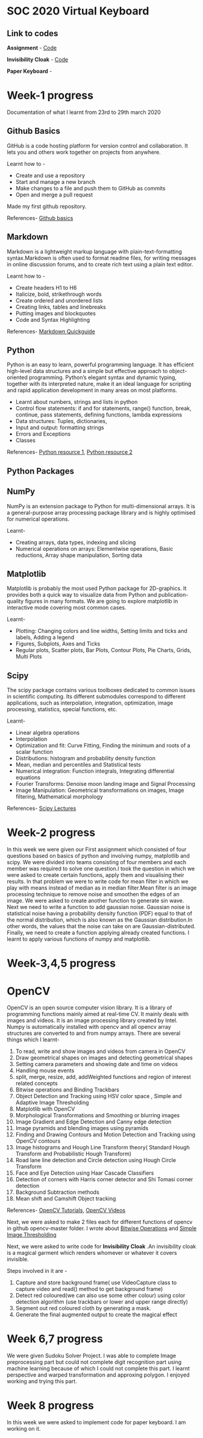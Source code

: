 # SOC 2020 Virtual Keyboard
## Link to codes
**Assignment** - [Code](https://github.com/MananKGarg/SOC_20_Virtual_Keyboard/blob/master/Assignment%201/Team%202/Team%202%20Markdown%20file.md)

**Invisibility Cloak** - [Code](https://github.com/MananKGarg/SOC_20_Virtual_Keyboard/blob/master/Invisibility%20Cloak/Tanisha.md)

**Paper Keyboard** -
# Week-1 progress
Documentation of what I learnt from 23rd to 29th march 2020

## Github Basics
GitHub is a code hosting platform for version control and collaboration. It lets you and others work together on projects from anywhere.

Learnt how to -

* Create and use a repository
* Start and manage a new branch
* Make changes to a file and push them to GitHub as commits
* Open and merge a pull request

 Made my first github repository.
 
 References- [Github basics](https://guides.github.com/activities/hello-world/)
 
## Markdown

Markdown is a lightweight markup language with plain-text-formatting syntax.Markdown is often used to format readme files, for writing messages in online discussion forums, and to create rich text using a plain text editor.

Learnt how to -

* Create headers H1 to H6
* Italicize, bold, strikethrough words
* Create ordered and unordered lists
* Creating links, tables and linebreaks
* Putting images and blockquotes
* Code and Syntax Highlighting

References- [Markdown Quickguide](https://github.com/adam-p/markdown-here/wiki/Markdown-Cheatsheet)

## Python

Python is an easy to learn, powerful programming language. It has efficient high-level data structures and a simple but effective approach to object-oriented programming. Python’s elegant syntax and dynamic typing, together with its interpreted nature, make it an ideal language for scripting and rapid application development in many areas on most platforms.

* Learnt about numbers, strings and lists in python
*  Control flow statements: if and for statements, range() function, break, continue, pass statements, defining functions, lambda expressions
* Data structures: Tuples, dictionaries, 
* Input and output: formatting strings
* Errors and Exceptions
* Classes

References- [Python resource 1](https://docs.python.org/3/tutorial/),  [Python resource 2](https://www.learnpython.org/)

## Python Packages

## NumPy

NumPy is an extension package to Python for multi-dimensional arrays. It is a general-purpose array processing package library and is highly optimised for numerical operations.

Learnt- 
* Creating arrays, data types, indexing and slicing
* Numerical operations on arrays: Elementwise operations, Basic reductions, Array shape manipulation, Sorting data

## Matplotlib

Matplotlib is probably the most used Python package for 2D-graphics. It provides both a quick way to visualize data from Python and publication-quality figures in many formats. We are going to explore matplotlib in interactive mode covering most common cases.

Learnt-
* Plotting: Changing colors and line widths, Setting limits and ticks and labels, Adding a legend
* Figures, Subplots, Axes and Ticks
* Regular plots, Scatter plots, Bar Plots, Contour Plots, Pie Charts, Grids, Multi Plots

## Scipy

The scipy package contains various toolboxes dedicated to common issues in scientific computing. Its different submodules correspond to different applications, such as interpolation, integration, optimization, image processing, statistics, special functions, etc.

Learnt-
* Linear algebra operations
* Interpolation
* Optimization and fit: Curve Fitting, Finding the minimum and roots of a scalar function
* Distributions: histogram and probability density function
* Mean, median and percentiles and Statistical tests
* Numerical integration: Function integrals, Integrating differential equations
* Fourier Transforms: Denoise moon landing image and Signal Processing
* Image Manipulation: Geometrical transformations on images, Image filtering, Mathematical morphology

References- [Scipy Lectures](https://scipy-lectures.org/)

# Week-2 progress

In this week we were given our First assignment which consisted of four questions based on basics of python and involving numpy, matplotlib and scipy.
We were divided into teams consisting of four members and each member was required to solve one question.I took the question in which we were asked to create certain functions, apply them and visualising their results.
In that problem we were to write code for mean filter in which we play with means instead of median as in median filter.Mean filter is  an image processing technique to remove noise and smoothen the edges of an image. We were asked to create another function to generate sin wave. Next we need to write a function to add gaussian noise. Gaussian noise is statistical noise having a probability density function (PDF) equal to that of the normal distribution, which is also known as the Gaussian distribution.In other words, the values that the noise can take on are Gaussian-distributed. Finally, we need to create a function applying already created functions. I learnt to apply various functions of numpy and matplotlib.

# Week-3,4,5 progress

# OpenCV
OpenCV is an open source computer vision library. It is a library of programming functions mainly aimed at real-time CV. It mainly deals with images and videos. It is an image processing library created by Intel. Numpy is automatically installed with opencv and all opencv array structures are converted to and from numpy arrays.
There are several things which I learnt-

1. To read, write and show images and videos from camera in OpenCV
2. Draw geometrical shapes on images and detecting geometrical shapes
3. Setting camera parameters and showing date and time on videos
4. Handling mouse events 
5. split, merge, resize, add, addWeighted functions and region of interest related concepts
6. Bitwise operations and Binding Trackbars 
7. Object Detection and Tracking using HSV color space , Simple and Adaptive Image Thresholding
8. Matplotlib with OpenCV 
9. Morphological Transformations and Smoothing or blurring images
10. Image Gradient and Edge Detection and Canny edge detection
11. Image pyramids and blending images using pyramids
12. Finding and Drawing Contours and Motion Detection and Tracking using OpenCV contours
13. Image histograms and Hough Line Transform theory( Standard Hough Transform and Probabilistic Hough Transform)
14. Road lane line detection and Circle detection using Hough Circle Transform
15. Face and Eye Detection using Haar Cascade Classifiers
16. Detection of corners with Harris corner detector and Shi Tomasi corner detection
17. Background Subtraction methods 
18. Mean shift and Camshift Object tracking


References- [OpenCV Tutorials](https://www.geeksforgeeks.org/opencv-python-tutorial/), [OpenCV Videos](https://www.youtube.com/watch?v=kdLM6AOd2vc&list=PLS1QulWo1RIa7D1O6skqDQ-JZ1GGHKK-K)



Next, we were asked to make 2 files each for different functions of opencv in github opencv-master folder. I wrote about [Bitwise Operations](https://github.com/MananKGarg/SOC_20_Virtual_Keyboard/blob/master/SoC_OpenCV-master/11.%20(Tanisha)Bitwise%20Operations%20(bitwise%20AND%2C%20OR%2C%20NOT%20and%20XOR).md) and [Simple Image Thresholding](https://github.com/MananKGarg/SOC_20_Virtual_Keyboard/blob/master/SoC_OpenCV-master/14.%20(Tanisha)Simple%20Image%20Thresholding.md)

Next, we were asked to write code for **Invisibility Cloak** .An invisibility cloak is a magical garment which renders whomever or whatever it covers invisible.

Steps involved in it are -

1. Capture and store background frame( use VideoCapture class to capture video and read() method to get background frame)
2. Detect red coloured(we can also use some other colour) using color detection algorithm (use trackbars or lower and upper range directly)
3. Segment out red coloured cloth by generating a mask.
4. Generate the final augmented output to create the magical effect 

# Week 6,7 progress
We were given Sudoku Solver Project. I was able to complete Image preprocessing part but could not complete digit recognition part using machine learning because of which I could not complete this part. I learnt perspective and warped transformation and approxing polygon.
I enjoyed working and trying this part.
# Week 8 progress
In this week we were asked to implement code for paper keyboard. I am working on it.
